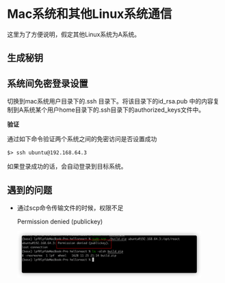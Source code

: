 # Mac系统和其他Linux系统通信

这里为了方便说明，假定其他Linux系统为A系统。 



## 生成秘钥





## 系统间免密登录设置

切换到mac系统用户目录下的.ssh 目录下。将该目录下的id_rsa.pub 中的内容复制到A系统某个用户home目录下的.ssh目录下的authorized_keys文件中。 



**验证**

通过如下命令验证两个系统之间的免密访问是否设置成功

```shell
$> ssh ubuntu@192.168.64.3
```

如果登录成功的话，会自动登录到目标系统。





## 遇到的问题

* 通过scp命令传输文件的时候，权限不足

  Permission denied (publickey)

  <img src="./002_scp传输文件异常.png.png" alt="通过指定build绝对路径的方式来启动react项目" style="zoom:42%;" />





